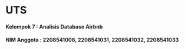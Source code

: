 # UTS
#### Kelompok 7  : Analisis Database Airbnb
#### NIM Anggota : 2208541006, 2208541031, 2208541032, 2208541033
